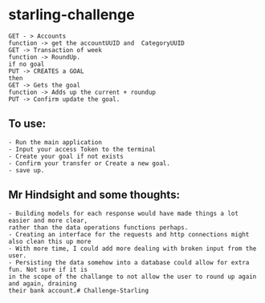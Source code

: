 # starling-challenge

``` the flow:
GET - > Accounts
function -> get the accountUUID and  CategoryUUID
GET -> Transaction of week
function -> RoundUp.
if no goal
PUT -> CREATES a GOAL
then
GET -> Gets the goal
function -> Adds up the current + roundup
PUT -> Confirm update the goal.
```

## To use:
    - Run the main application
    - Input your access Token to the terminal
    - Create your goal if not exists
    - Confirm your transfer or Create a new goal.
    - save up.



## Mr Hindsight and some thoughts:
    - Building models for each response would have made things a lot easier and more clear,
    rather than the data operations functions perhaps.
    - Creating an interface for the requests and http connections might also clean this up more
    - With more time, I could add more dealing with broken input from the user. 
    - Persisting the data somehow into a database could allow for extra fun. Not sure if it is
    in the scope of the challange to not allow the user to round up again and again, draining 
    their bank account.# Challenge-Starling
